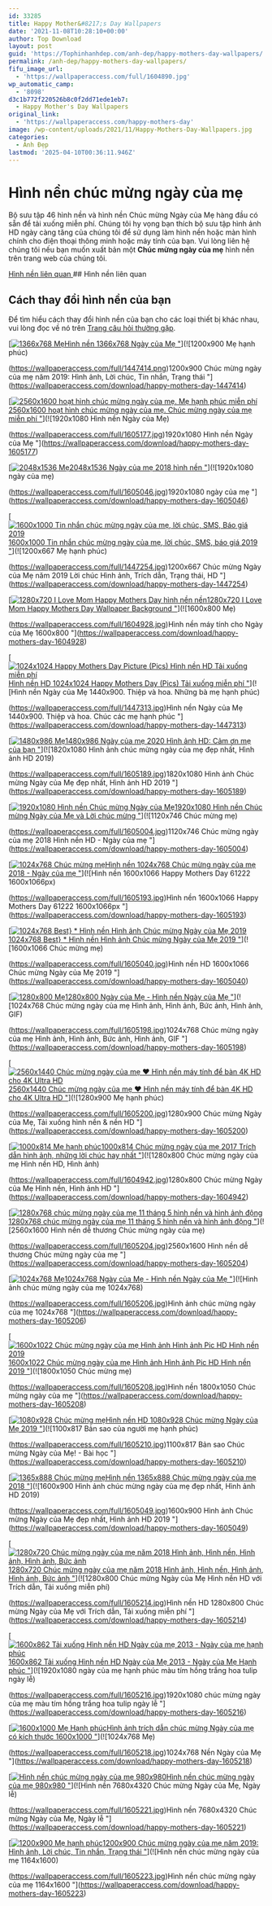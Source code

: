 ```yaml
---
id: 33285
title: Happy Mother&#8217;s Day Wallpapers
date: '2021-11-08T10:28:10+00:00'
author: Top Download
layout: post
guid: 'https://Tophinhanhdep.com/anh-dep/happy-mothers-day-wallpapers/'
permalink: /anh-dep/happy-mothers-day-wallpapers/
fifu_image_url:
  - 'https://wallpaperaccess.com/full/1604890.jpg'
wp_automatic_camp:
  - '8098'
d3c1b772f220526b8c0f2dd71ede1eb7:
  - Happy Mother's Day Wallpapers
original_link:
  - 'https://wallpaperaccess.com/happy-mothers-day'
image: /wp-content/uploads/2021/11/Happy-Mothers-Day-Wallpapers.jpg
categories:
  - Ảnh Đẹp
lastmod: '2025-04-10T00:36:11.946Z'
---
```

# Hình nền chúc mừng ngày của mẹ

Bộ sưu tập 46 hình nền và hình nền Chúc mừng Ngày của Mẹ hàng đầu có sẵn để tải xuống miễn phí. Chúng tôi hy vọng bạn thích bộ sưu tập hình ảnh HD ngày càng tăng của chúng tôi để sử dụng làm hình nền hoặc màn hình chính cho điện thoại thông minh hoặc máy tính của bạn. Vui lòng liên hệ chúng tôi nếu bạn muốn xuất bản một **Chúc mừng ngày của mẹ** hình nền trên trang web của chúng tôi.

[Hình nền liên quan ](#related) ## Hình nền liên quan

## Cách thay đổi hình nền của bạn

Để tìm hiểu cách thay đổi hình nền của bạn cho các loại thiết bị khác nhau, vui lòng đọc về nó trên [Trang câu hỏi thường gặp](https://tophinhanhdep.com/faq/).

  
[[![1366x768 Mẹ](https://wallpaperaccess.com/full/1604890.jpg)Hình nền 1366x768 Ngày của Mẹ "](https://wallpaperaccess.com/download/happy-mothers-day-1604890)](![1200x900 Mẹ hạnh phúc)

(https://wallpaperaccess.com/full/1447414.png)1200x900 Chúc mừng ngày của mẹ năm 2019: Hình ảnh, Lời chúc, Tin nhắn, Trạng thái "](https://wallpaperaccess.com/download/happy-mothers-day-1447414)

[[![2560x1600 hoạt hình chúc mừng ngày của mẹ.  Mẹ hạnh phúc miễn phí](https://wallpaperaccess.com/full/1604919.jpg)2560x1600 hoạt hình chúc mừng ngày của mẹ. Chúc mừng ngày của mẹ miễn phí "](https://wallpaperaccess.com/download/happy-mothers-day-1604919)](![1920x1080 Hình nền Ngày của Mẹ)

(https://wallpaperaccess.com/full/1605177.jpg)1920x1080 Hình nền Ngày của Mẹ "](https://wallpaperaccess.com/download/happy-mothers-day-1605177)

[[![2048x1536 Mẹ](https://wallpaperaccess.com/full/1604888.jpg)2048x1536 Ngày của mẹ 2018 hình nền "](https://wallpaperaccess.com/download/happy-mothers-day-1604888)](![1920x1080 ngày của mẹ)

(https://wallpaperaccess.com/full/1605046.jpg)1920x1080 ngày của mẹ "](https://wallpaperaccess.com/download/happy-mothers-day-1605046)

[[![1600x1000 Tin nhắn chúc mừng ngày của mẹ, lời chúc, SMS, Báo giá 2019](https://wallpaperaccess.com/full/1605181.jpg)1600x1000 Tin nhắn chúc mừng ngày của mẹ, lời chúc, SMS, báo giá 2019 "](https://wallpaperaccess.com/download/happy-mothers-day-1605181)](![1200x667 Mẹ hạnh phúc)

(https://wallpaperaccess.com/full/1447254.jpg)1200x667 Chúc mừng Ngày của Mẹ năm 2019 Lời chúc Hình ảnh, Trích dẫn, Trạng thái, HD "](https://wallpaperaccess.com/download/happy-mothers-day-1447254)

[[![1280x720 I Love Mom Happy Mothers Day hình nền nền](https://wallpaperaccess.com/full/1335734.jpg)1280x720 I Love Mom Happy Mothers Day Wallpaper Background "](https://wallpaperaccess.com/download/happy-mothers-day-1335734)](![1600x800 Mẹ)

(https://wallpaperaccess.com/full/1604928.jpg)Hình nền máy tính cho Ngày của Mẹ 1600x800 "](https://wallpaperaccess.com/download/happy-mothers-day-1604928)

[[![1024x1024 Happy Mothers Day Picture (Pics) Hình nền HD Tải xuống miễn phí](https://wallpaperaccess.com/full/1604921.jpg)Hình nền HD 1024x1024 Happy Mothers Day (Pics) Tải xuống miễn phí "](https://wallpaperaccess.com/download/happy-mothers-day-1604921)](![Hình nền Ngày của Mẹ 1440x900.  Thiệp và hoa.  Những bà mẹ hạnh phúc)

(https://wallpaperaccess.com/full/1447313.jpg)Hình nền Ngày của Mẹ 1440x900. Thiệp và hoa. Chúc các mẹ hạnh phúc "](https://wallpaperaccess.com/download/happy-mothers-day-1447313)

[[![1480x986 Mẹ](https://wallpaperaccess.com/full/1605187.jpg)1480x986 Ngày của mẹ 2020 Hình ảnh HD: Cảm ơn mẹ của bạn "](https://wallpaperaccess.com/download/happy-mothers-day-1605187)](![1820x1080 Hình ảnh chúc mừng ngày của mẹ đẹp nhất, Hình ảnh HD 2019)

(https://wallpaperaccess.com/full/1605189.jpg)1820x1080 Hình ảnh Chúc mừng Ngày của Mẹ đẹp nhất, Hình ảnh HD 2019 "](https://wallpaperaccess.com/download/happy-mothers-day-1605189)

[[![1920x1080 Hình nền Chúc mừng Ngày của Mẹ](https://wallpaperaccess.com/full/1447406.jpg)1920x1080 Hình nền Chúc mừng Ngày của Mẹ và Lời chúc mừng "](https://wallpaperaccess.com/download/happy-mothers-day-1447406)](![1120x746 Chúc mừng mẹ)

(https://wallpaperaccess.com/full/1605004.jpg)1120x746 Chúc mừng ngày của mẹ 2018 Hình nền HD - Ngày của mẹ "](https://wallpaperaccess.com/download/happy-mothers-day-1605004)

[[![1024x768 Chúc mừng mẹ](https://wallpaperaccess.com/full/1605192.jpg)Hình nền 1024x768 Chúc mừng ngày của mẹ 2018 - Ngày của mẹ "](https://wallpaperaccess.com/download/happy-mothers-day-1605192)](![Hình nền 1600x1066 Happy Mothers Day 61222 1600x1066px)

(https://wallpaperaccess.com/full/1605193.jpg)Hình nền 1600x1066 Happy Mothers Day 61222 1600x1066px "](https://wallpaperaccess.com/download/happy-mothers-day-1605193)

[[![1024x768 Best} * Hình nền Hình ảnh Chúc mừng Ngày của Mẹ 2019](https://wallpaperaccess.com/full/1605195.jpg)1024x768 Best} \* Hình nền Hình ảnh Chúc mừng Ngày của Mẹ 2019 "](https://wallpaperaccess.com/download/happy-mothers-day-1605195)](![1600x1066 Chúc mừng mẹ)

(https://wallpaperaccess.com/full/1605040.jpg)Hình nền HD 1600x1066 Chúc mừng Ngày của Mẹ 2019 "](https://wallpaperaccess.com/download/happy-mothers-day-1605040)

[[![1280x800 Mẹ](https://wallpaperaccess.com/full/1605197.jpg)1280x800 Ngày của Mẹ - Hình nền Ngày của Mẹ "](https://wallpaperaccess.com/download/happy-mothers-day-1605197)](![1024x768 Chúc mừng ngày của mẹ Hình ảnh, Hình ảnh, Bức ảnh, Hình ảnh, GIF)

(https://wallpaperaccess.com/full/1605198.jpg)1024x768 Chúc mừng ngày của mẹ Hình ảnh, Hình ảnh, Bức ảnh, Hình ảnh, GIF "](https://wallpaperaccess.com/download/happy-mothers-day-1605198)

[[![2560x1440 Chúc mừng ngày của mẹ ❤ Hình nền máy tính để bàn 4K HD cho 4K Ultra HD](https://wallpaperaccess.com/full/1605199.jpg)2560x1440 Chúc mừng ngày của mẹ ❤ Hình nền máy tính để bàn 4K HD cho 4K Ultra HD "](https://wallpaperaccess.com/download/happy-mothers-day-1605199)](![1280x900 Mẹ hạnh phúc)

(https://wallpaperaccess.com/full/1605200.jpg)1280x900 Chúc mừng Ngày của Mẹ, Tải xuống hình nền &amp; nền HD "](https://wallpaperaccess.com/download/happy-mothers-day-1605200)

[[![1000x814 Mẹ hạnh phúc](https://wallpaperaccess.com/full/1605201.jpg)1000x814 Chúc mừng ngày của mẹ 2017 Trích dẫn hình ảnh, những lời chúc hay nhất "](https://wallpaperaccess.com/download/happy-mothers-day-1605201)](![1280x800 Chúc mừng ngày của mẹ Hình nền HD, Hình ảnh)

(https://wallpaperaccess.com/full/1604942.jpg)1280x800 Chúc mừng Ngày của Mẹ Hình nền, Hình ảnh HD "](https://wallpaperaccess.com/download/happy-mothers-day-1604942)

[[![1280x768 chúc mừng ngày của mẹ 11 tháng 5 hình nền và hình ảnh động](https://wallpaperaccess.com/full/1605020.jpg)1280x768 chúc mừng ngày của mẹ 11 tháng 5 hình nền và hình ảnh động "](https://wallpaperaccess.com/download/happy-mothers-day-1605020)](![2560x1600 Hình nền dễ thương Chúc mừng ngày của mẹ)

(https://wallpaperaccess.com/full/1605204.jpg)2560x1600 Hình nền dễ thương Chúc mừng ngày của mẹ "](https://wallpaperaccess.com/download/happy-mothers-day-1605204)

[[![1024x768 Mẹ](https://wallpaperaccess.com/full/1605205.jpg)1024x768 Ngày của Mẹ - Hình nền Ngày của Mẹ "](https://wallpaperaccess.com/download/happy-mothers-day-1605205)](![Hình ảnh chúc mừng ngày của mẹ 1024x768)

(https://wallpaperaccess.com/full/1605206.jpg)Hình ảnh chúc mừng ngày của mẹ 1024x768 "](https://wallpaperaccess.com/download/happy-mothers-day-1605206)

[[![1600x1022 Chúc mừng ngày của mẹ Hình ảnh Hình ảnh Pic HD Hình nền 2019](https://wallpaperaccess.com/full/1605207.jpg)1600x1022 Chúc mừng ngày của mẹ Hình ảnh Hình ảnh Pic HD Hình nền 2019 "](https://wallpaperaccess.com/download/happy-mothers-day-1605207)](![1800x1050 Chúc mừng mẹ)

(https://wallpaperaccess.com/full/1605208.jpg)Hình nền 1800x1050 Chúc mừng ngày của mẹ "](https://wallpaperaccess.com/download/happy-mothers-day-1605208)

[[![1080x928 Chúc mừng mẹ](https://wallpaperaccess.com/full/1605014.jpg)Hình nền HD 1080x928 Chúc mừng Ngày của Mẹ 2019 "](https://wallpaperaccess.com/download/happy-mothers-day-1605014)](![1100x817 Bản sao của người mẹ hạnh phúc)

(https://wallpaperaccess.com/full/1605210.jpg)1100x817 Bản sao Chúc mừng Ngày của Mẹ! - Bài học "](https://wallpaperaccess.com/download/happy-mothers-day-1605210)

[[![1365x888 Chúc mừng mẹ](https://wallpaperaccess.com/full/1605211.jpg)Hình nền 1365x888 Chúc mừng ngày của mẹ 2018 "](https://wallpaperaccess.com/download/happy-mothers-day-1605211)](![1600x900 Hình ảnh chúc mừng ngày của mẹ đẹp nhất, Hình ảnh HD 2019)

(https://wallpaperaccess.com/full/1605049.jpg)1600x900 Hình ảnh Chúc mừng Ngày của Mẹ đẹp nhất, Hình ảnh HD 2019 "](https://wallpaperaccess.com/download/happy-mothers-day-1605049)

[[![1280x720 Chúc mừng ngày của mẹ năm 2018 Hình ảnh, Hình nền, Hình ảnh, Hình ảnh, Bức ảnh](https://wallpaperaccess.com/full/1605213.jpg)1280x720 Chúc mừng ngày của mẹ năm 2018 Hình ảnh, Hình nền, Hình ảnh, Hình ảnh, Bức ảnh "](https://wallpaperaccess.com/download/happy-mothers-day-1605213)](![1280x800 Chúc mừng Ngày của Mẹ Hình nền HD với Trích dẫn, Tải xuống miễn phí)

(https://wallpaperaccess.com/full/1605214.jpg)Hình nền HD 1280x800 Chúc mừng Ngày của Mẹ với Trích dẫn, Tải xuống miễn phí "](https://wallpaperaccess.com/download/happy-mothers-day-1605214)

[ [![1600x862 Tải xuống Hình nền HD Ngày của mẹ 2013 - Ngày của mẹ hạnh phúc](https://wallpaperaccess.com/full/1605215.jpg)1600x862 Tải xuống Hình nền HD Ngày của Mẹ 2013 - Ngày của Mẹ Hạnh phúc "](https://wallpaperaccess.com/download/happy-mothers-day-1605215)](![1920x1080 ngày của mẹ hạnh phúc màu tím hồng trắng hoa tulip ngày lễ)

(https://wallpaperaccess.com/full/1605216.jpg)1920x1080 chúc mừng ngày của mẹ màu tím hồng trắng hoa tulip ngày lễ "](https://wallpaperaccess.com/download/happy-mothers-day-1605216)

[[![1600x1000 Mẹ Hạnh phúc](https://wallpaperaccess.com/full/1605217.jpg)Hình ảnh trích dẫn chúc mừng Ngày của mẹ có kích thước 1600x1000 "](https://wallpaperaccess.com/download/happy-mothers-day-1605217)](![1024x768 Mẹ)

(https://wallpaperaccess.com/full/1605218.jpg)1024x768 Nền Ngày của Mẹ "](https://wallpaperaccess.com/download/happy-mothers-day-1605218)

[[![Hình nền chúc mừng ngày của mẹ 980x980](https://wallpaperaccess.com/full/1604984.jpg)Hình nền chúc mừng ngày của mẹ 980x980 "](https://wallpaperaccess.com/download/happy-mothers-day-1604984)](![Hình nền 7680x4320 Chúc mừng Ngày của Mẹ, Ngày lễ)

(https://wallpaperaccess.com/full/1605221.jpg)Hình nền 7680x4320 Chúc mừng Ngày của Mẹ, Ngày lễ "](https://wallpaperaccess.com/download/happy-mothers-day-1605221)

[[![1200x900 Mẹ hạnh phúc](https://wallpaperaccess.com/full/1605222.png)1200x900 Chúc mừng ngày của mẹ năm 2019: Hình ảnh, Lời chúc, Tin nhắn, Trạng thái "](https://wallpaperaccess.com/download/happy-mothers-day-1605222)](![Hình nền chúc mừng ngày của mẹ 1164x1600)

(https://wallpaperaccess.com/full/1605223.jpg)Hình nền chúc mừng ngày của mẹ 1164x1600 "](https://wallpaperaccess.com/download/happy-mothers-day-1605223)
